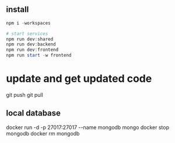 ## install
```powershell
npm i -workspaces

# start services
npm run dev:shared
npm run dev:backend
npm run dev:frontend
npm run start -w frontend 
```

# update and get updated code
git push
git pull

## local database

docker run -d -p 27017:27017  --name mongodb mongo
docker stop mongodb
docker rm mongodb